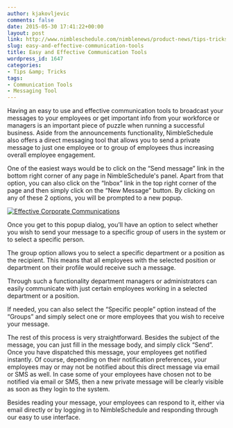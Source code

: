 ```yaml
---
author: kjakovljevic
comments: false
date: 2015-05-30 17:41:22+00:00
layout: post
link: http://www.nimbleschedule.com/nimblenews/product-news/tips-tricks/easy-and-effective-communication-tools/
slug: easy-and-effective-communication-tools
title: Easy and Effective Communication Tools
wordpress_id: 1647
categories:
- Tips &amp; Tricks
tags:
- Communication Tools
- Messaging Tool
---
```


Having an easy to use and effective communication tools to broadcast your messages to your employees or get important info from your workforce or managers is an important piece of puzzle when running a successful business. Aside from the announcements functionality, NimbleSchedule also offers a direct messaging tool that allows you to send a private message to just one employee or to group of employees thus increasing overall employee engagement.

One of the easiest ways would be to click on the “Send message” link in the bottom right corner of any page in NimbleSchedule's panel. Apart from that option, you can also click on the “Inbox” link in the top right corner of the page and then simply click on the “New Message” button. By clicking on any of these 2 options, you will be prompted to a new popup.

[![Effective Corporate Communications](http://www.nimbleschedule.com/wp-content/uploads/2015/05/Corporate-Communications-thumb.jpg)](http://www.nimbleschedule.com/wp-content/uploads/2015/05/Corporate-Communications.jpg)

Once you get to this popup dialog, you’ll have an option to select whether you wish to send your message to a specific group of users in the system or to select a specific person. 

The group option allows you to select a specific department or a position as the recipient. This means that all employees with the selected position or department on their profile would receive such a message. 

Through such a functionality department managers or administrators can easily communicate with just certain employees working in a selected department or a position. 

If needed, you can also select the “Specific people” option instead of the “Groups” and simply select one or more employees that you wish to receive your message.

The rest of this process is very straightforward. Besides the subject of the message, you can just fill in the message body, and simply click “Send”. Once you have dispatched this message, your employees get notified instantly. Of course, depending on their notification preferences, your employees may or may not be notified about this direct message via email or SMS as well. In case some of your employees have chosen not to be notified via email or SMS, then a new private message will be clearly visible as soon as they login to the system.

Besides reading your message, your employees can respond to it, either via email directly or by logging in to NimbleSchedule and responding through our easy to use interface.

